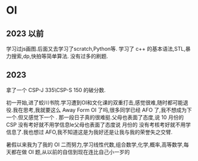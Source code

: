 # OI
## 2023 以前
学习过js画图.后面又去学习了scratch,Python等.
学习了 c++ 的基本语法,STL,暴力搜索,dp,快拍等简单算法.
没有过多的刷题.
## 2023
拿了一个 CSP-J 335\CSP-S 150 的破分数.

初一开始,进了蛟川书院.学习遭到OI和文化课的双重打击,感觉很难,随时都可能退役.我在思考,我就要这么 Away Form OI 了吗,很多同学已经 AFO 了,我不想成为下一个.但又感觉下一个  .
那一段日子真的很难挺.父母也表面了态度,说 10 月份的 CSP 没有考好就不用学信息le父母也表面了态度说  月份的  没有考核考好就不用学信息了.我也想过 AFO,我不知道这是为我好还是让我与我的荣誉失之交臂.

暑假以来我为了我的 OI 二而努力,学习线性代数,组合数学,化学,概率,高等数学,每天都在做 OI 题,从以前的自信到现在连比自己小一岁的
